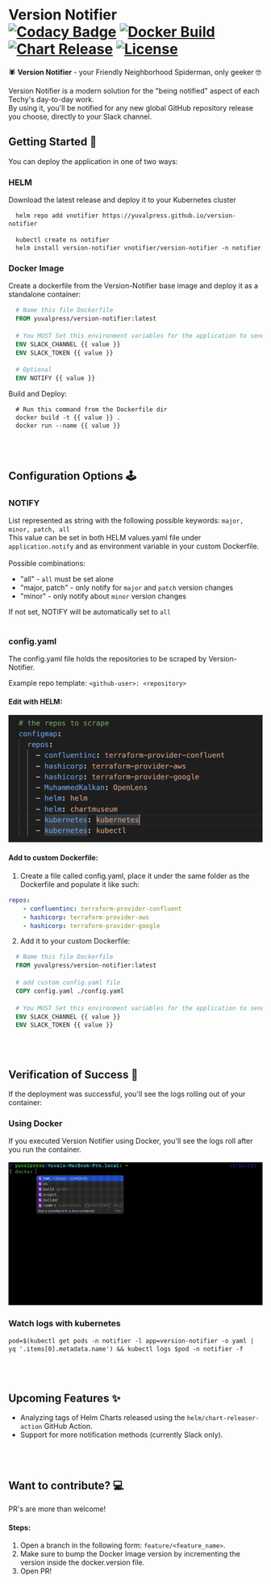 # Version Notifier</br>[![Codacy Badge](https://app.codacy.com/project/badge/Grade/4704892fd733422bbb6dbec098c709be)](https://www.codacy.com/gh/yuvalpress/version-notifier/dashboard?utm_source=github.com&amp;utm_medium=referral&amp;utm_content=yuvalpress/version-notifier&amp;utm_campaign=Badge_Grade) [![Docker Build](https://github.com/yuvalpress/version-notifier/workflows/Docker%20Build/badge.svg)](https://github.com/yuvalpress/version-notifier/actions?query=workflow%3ADocker%20Build) [![Chart Release](https://github.com/yuvalpress/version-notifier/workflows/Chart%20Release/badge.svg)](https://github.com/yuvalpress/version-notifier/actions?query=workflow%3A%22Chart+Release%22) [![License](https://img.shields.io/badge/License-Apache_2.0-blue.svg)](https://opensource.org/licenses/Apache-2.0)
🕷 **Version Notifier** - your Friendly Neighborhood Spiderman, only geeker 🤓

Version Notifier is a modern solution for the "being notified" aspect of each Techy's day-to-day work.
</br>By using it, you'll be notified for any new global GitHub repository release you choose, directly to your Slack channel.</br>

## Getting Started 🏁
You can deploy the application in one of two ways:</br>
### HELM
Download the latest release and deploy it to your Kubernetes cluster </br>
  ```shell
    helm repo add vnotifier https://yuvalpress.github.io/version-notifier
    
    kubectl create ns notifier
    helm install version-notifier vnotifier/version-notifier -n notifier
  ```

### Docker Image
Create a dockerfile from the Version-Notifier base image and deploy it as a standalone container:
  ```dockerfile
    # Name this file Dockerfile
    FROM yuvalpress/version-notifier:latest
    
    # You MUST Set this environment variables for the application to send notification to slack
    ENV SLACK_CHANNEL {{ value }}
    ENV SLACK_TOKEN {{ value }}

    # Optional
    ENV NOTIFY {{ value }}
  ```
  
  Build and Deploy:
  ```shell
    # Run this command from the Dockerfile dir
    docker build -t {{ value }} .
    docker run --name {{ value }}
  ```
</br></br>
## Configuration Options 🕹
### NOTIFY
List represented as string with the following possible keywords: `major, minor, patch, all`
</br>This value can be set in both HELM values.yaml file under `application.notify` and as environment variable in your custom Dockerfile.
</br></br> Possible combinations:
  * "all" - `all` must be set alone
  * "major, patch" - only notify for `major` and `patch` version changes
  * "minor" - only notify about `minor` version changes

If not set, NOTIFY will be automatically set to `all`</br></br>

### config.yaml
The config.yaml file holds the repositories to be scraped by Version-Notifier.

Example repo template: `<github-user>: <repository>`
#### Edit with HELM:
![values.yaml](./docs/repos-helm.png)

#### Add to custom Dockerfile:
1. Create a file called config.yaml, place it under the same folder as the Dockerfile and populate it like such:
```yaml
repos:
    - confluentinc: terraform-provider-confluent
    - hashicorp: terraform-provider-aws
    - hashicorp: terraform-provider-google
```
2. Add it to your custom Dockerfile:
  ```dockerfile
    # Name this file Dockerfile
    FROM yuvalpress/version-notifier:latest

    # add custom config.yaml file
    COPY config.yaml ./config.yaml
    
    # You MUST Set this environment variables for the application to send notification to slack
    ENV SLACK_CHANNEL {{ value }}
    ENV SLACK_TOKEN {{ value }}
  ```
</br></br>
## Verification of Success 🎯
If the deployment was successful, you'll see the logs rolling out of your container:
### Using Docker
If you executed Version Notifier using Docker, you'll see the logs roll after you run the container.</br></br>
![Docker Run](docs/docker-run.gif)

### Watch logs with kubernetes
```shell
pod=$(kubectl get pods -n notifier -l app=version-notifier -o yaml | yq '.items[0].metadata.name') && kubectl logs $pod -n notifier -f
```
<br></br>
## Upcoming Features ✨
* Analyzing tags of Helm Charts released using the `helm/chart-releaser-action` GitHub Action.
* Support for more notification methods (currently Slack only). 

<br></br>
## Want to contribute? 💻
PR's are more than welcome!

#### Steps:
1. Open a branch in the following form: `feature/<feature_name>`.
2. Make sure to bump the Docker Image version by incrementing the version inside the docker.version file.
3. Open PR!